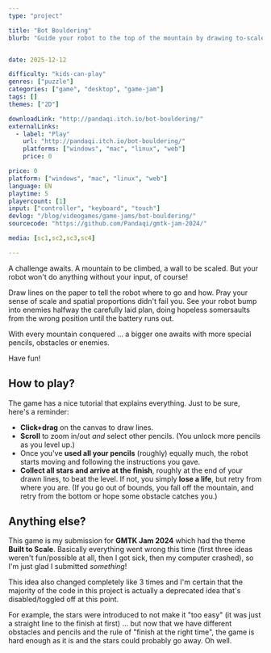 ```yaml
---
type: "project"

title: "Bot Bouldering"
blurb: "Guide your robot to the top of the mountain by drawing to-scale instructions on a piece of paper."


date: 2025-12-12

difficulty: "kids-can-play"
genres: ["puzzle"]
categories: ["game", "desktop", "game-jam"]
tags: []
themes: ["2D"]

downloadLink: "http://pandaqi.itch.io/bot-bouldering/"
externalLinks:
  - label: "Play"
    url: "http://pandaqi.itch.io/bot-bouldering/"
    platforms: ["windows", "mac", "linux", "web"]
    price: 0 

price: 0
platform: ["windows", "mac", "linux", "web"]
language: EN
playtime: 5
playercount: [1]
input: ["controller", "keyboard", "touch"]
devlog: "/blog/videogames/game-jams/bot-bouldering/"
sourcecode: "https://github.com/Pandaqi/gmtk-jam-2024/"

media: [sc1,sc2,sc3,sc4]

---
```


A challenge awaits. A mountain to be climbed, a wall to be scaled. But your robot won't do anything without your input, of course!

Draw lines on the paper to tell the robot where to go and how. Pray your sense of scale and spatial proportions didn't fail you. See your robot bump into enemies halfway the carefully laid plan, doing hopeless somersaults from the wrong position until the battery runs out.

With every mountain conquered ... a bigger one awaits with more special pencils, obstacles or enemies.

Have fun!

## How to play?

The game has a nice tutorial that explains everything. Just to be sure, here's a reminder:

* **Click+drag** on the canvas to draw lines.
* **Scroll** to zoom in/out *and* select other pencils. (You unlock more pencils as you level up.)
* Once you've **used all your pencils** (roughly) equally much, the robot starts moving and following the instructions you gave.
* **Collect all stars and arrive at the finish**, roughly at the end of your drawn lines, to beat the level.
If not, you simply **lose a life**, but retry from where you are. (If you go out of bounds, you fall off the mountain, and retry from the bottom or hope some obstacle catches you.)

## Anything else?

This game is my submission for **GMTK Jam 2024** which had the theme **Built to Scale**. Basically everything went wrong this time (first three ideas weren't fun/possible at all, then I got sick, then my computer crashed), so I'm just glad I submitted *something*! 

This idea also changed completely like 3 times and I'm certain that the majority of the code in this project is actually a deprecated idea that's disabled/toggled off at this point.

For example, the stars were introduced to not make it "too easy" (it was just a straight line to the finish at first) ... but now that we have different obstacles and pencils and the rule of "finish at the right time", the game is hard enough as it is and the stars could probably go away. Oh well.


